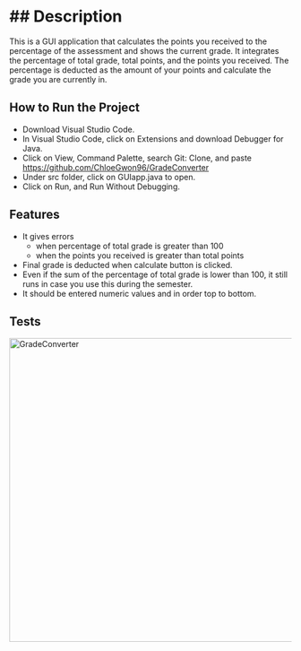 # ## Description ##
This is a GUI application that calculates the points you received to the percentage of the assessment and shows the current grade. It integrates the percentage of total grade, total points, and the points you received. The percentage is deducted as the amount of your points and calculate the grade you are currently in.

## How to Run the Project ##
* Download Visual Studio Code.
* In Visual Studio Code, click on Extensions and download Debugger for Java.
* Click on View, Command Palette, search Git: Clone, and paste https://github.com/ChloeGwon96/GradeConverter
* Under src folder, click on GUIapp.java to open.
* Click on Run, and Run Without Debugging.

## Features ##
* It gives errors
    * when percentage of total grade is greater than 100
    * when the points you received is greater than total points
* Final grade is deducted when calculate button is clicked.
* Even if the sum of the percentage of total grade is lower than 100, it still runs in case you use this during the semester.
* It should be entered numeric values and in order top to bottom.
 
## Tests ##
<img width="542" alt="GradeConverter" src="https://user-images.githubusercontent.com/96569864/150078320-fcfee646-abbd-44bf-8753-3b3d102859c6.png">
